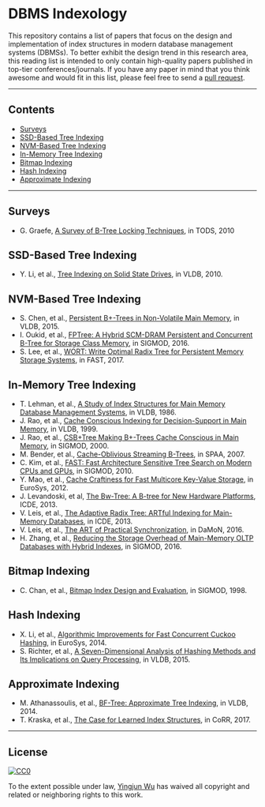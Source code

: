 # DBMS Indexology

This repository contains a list of papers that focus on the design and implementation of index structures in modern database management systems (DBMSs). To better exhibit the design trend in this research area, this reading list is intended to only contain high-quality papers published in top-tier conferences/journals. If you have any paper in mind that you think awesome and would fit in this list, please feel free to send a [pull request](https://github.com/yingjunwu/DBMS-Indexology/pulls).

- - -

## Contents
- [Surveys](#surveys)
- [SSD-Based Tree Indexing](#ssd-based-tree-indexing)
- [NVM-Based Tree Indexing](#nvm-based-tree-indexing)
- [In-Memory Tree Indexing](#in-memory-tree-indexing)
- [Bitmap Indexing](#bitmap-indexing)
- [Hash Indexing](#hash-indexing)
- [Approximate Indexing](#approximate-indexing)

- - -

## Surveys
* G. Graefe, [A Survey of B-Tree Locking Techniques](https://dl.acm.org/citation.cfm?id=1806907.1806908), in TODS, 2010

## SSD-Based Tree Indexing
* Y. Li, et al., [Tree Indexing on Solid State Drives](https://dl.acm.org/citation.cfm?id=1920990), in VLDB, 2010.

## NVM-Based Tree Indexing
* S. Chen, et al., [Persistent B+-Trees in Non-Volatile Main Memory](http://www.vldb.org/pvldb/vol8/p786-chen.pdf), in VLDB, 2015.
* I. Oukid, et al., [FPTree: A Hybrid SCM-DRAM Persistent and Concurrent B-Tree for Storage Class Memory](https://dl.acm.org/citation.cfm?id=2915251), in SIGMOD, 2016.
* S. Lee, et al., [WORT: Write Optimal Radix Tree for Persistent Memory Storage Systems](https://www.usenix.org/system/files/conference/fast17/fast17-lee.pdf), in FAST, 2017.

## In-Memory Tree Indexing
* T. Lehman, et al., [A Study of Index Structures for Main Memory Database Management Systems](http://www.vldb.org/conf/1986/P294.PDF), in VLDB, 1986.
* J. Rao, et al., [Cache Conscious Indexing for Decision-Support in Main Memory](http://www.vldb.org/conf/1999/P7.pdf), in VLDB, 1999.
* J. Rao, et al., [CSB+Tree Making B+-Trees Cache Conscious in Main Memory](https://dl.acm.org/citation.cfm?id=335449), in SIGMOD, 2000.
* M. Bender, et al., [Cache-Oblivious Streaming B-Trees](https://dl.acm.org/citation.cfm?id=1248393), in SPAA, 2007.
* C. Kim, et al., [FAST: Fast Architecture Sensitive Tree Search on Modern CPUs and GPUs](https://dl.acm.org/citation.cfm?id=1807206), in SIGMOD, 2010.
* Y. Mao, et al., [Cache Craftiness for Fast Multicore Key-Value Storage](https://dl.acm.org/citation.cfm?id=2168855), in EuroSys, 2012.
* J. Levandoski, et al, [The Bw-Tree: A B-tree for New Hardware Platforms](https://www.microsoft.com/en-us/research/publication/the-bw-tree-a-b-tree-for-new-hardware/), ICDE, 2013.
* V. Leis, et al., [The Adaptive Radix Tree: ARTful Indexing for Main-Memory Databases](https://db.in.tum.de/~leis/papers/ART.pdf), in ICDE, 2013.
* V. Leis, et al., [The ART of Practical Synchronization](https://dl.acm.org/citation.cfm?id=2933352), in DaMoN, 2016.
* H. Zhang, et al., [Reducing the Storage Overhead of Main-Memory OLTP Databases with Hybrid Indexes](https://dl.acm.org/citation.cfm?id=2915222), in SIGMOD, 2016.

## Bitmap Indexing
* C. Chan, et al., [Bitmap Index Design and Evaluation](https://dl.acm.org/citation.cfm?id=276336), in SIGMOD, 1998.

## Hash Indexing
* X. Li, et al., [Algorithmic Improvements for Fast Concurrent Cuckoo Hashing](https://dl.acm.org/citation.cfm?id=2592820), in EuroSys, 2014.
* S. Richter, et al., [A Seven-Dimensional Analysis of Hashing Methods and Its Implications on Query Processing](
http://www.vldb.org/pvldb/vol9/p96-richter.pdf), in VLDB, 2015.


## Approximate Indexing
* M. Athanassoulis, et al., [BF-Tree: Approximate Tree Indexing](http://www.vldb.org/pvldb/vol7/p1881-athanassoulis.pdf), in VLDB, 2014.
* T. Kraska, et al., [The Case for Learned Index Structures](https://arxiv.org/abs/1712.01208), in CoRR, 2017.

- - -

## License

[![CC0](http://i.creativecommons.org/p/zero/1.0/88x31.png)](http://creativecommons.org/publicdomain/zero/1.0/)

To the extent possible under law, [Yingjun Wu](https://yingjunwu.github.io/) has waived all copyright and related or neighboring rights to this work.
